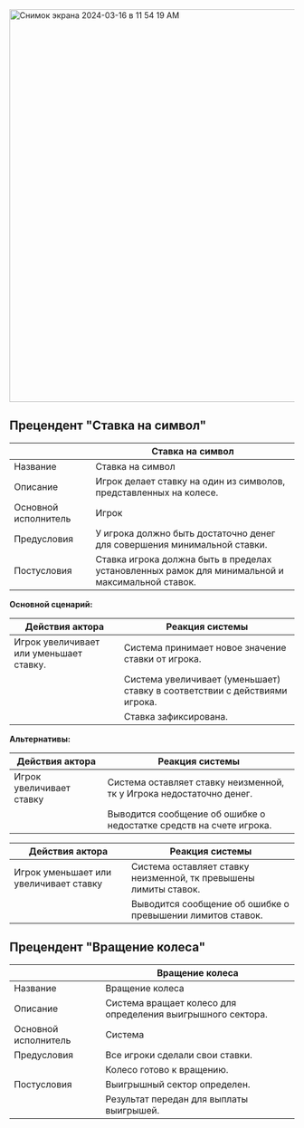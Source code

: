
<img width="694" alt="Снимок экрана 2024-03-16 в 11 54 19 AM" src="https://github.com/vasilinich11/rtippo_university/assets/88510499/b5b5f7dc-6f6f-4b19-ae8e-8fccf7ce1b30">

## Прецендент "Ставка на символ"

| | Ставка на символ |
|---|---|
| Название | Ставка на символ |
| Описание | Игрок делает ставку на один из символов, представленных на колесе. |
| Основной исполнитель | Игрок |
| Предусловия | У игрока должно быть достаточно денег для совершения минимальной ставки. |
| Постусловия | Ставка игрока должна быть в пределах установленных рамок для минимальной и максимальной ставок. |


**Основной сценарий:**

| Действия актора | Реакция системы |
|---|---|
| Игрок увеличивает или уменьшает ставку. | Система принимает новое значение ставки от игрока. |
| | Система увеличивает (уменьшает) ставку в соответствии с действиями игрока. |
| | Ставка зафиксирована. |

**Альтернативы:**

| Действия актора | Реакция системы |
|---|---|
| Игрок увеличивает ставку | Система оставляет ставку неизменной, тк у Игрока недостаточно денег. |
| | Выводится сообщение об ошибке о недостатке средств на счете игрока. |

| Действия актора | Реакция системы |
|---|---|
| Игрок уменьшает или увеличивает ставку | Система оставляет ставку неизменной, тк превышены лимиты ставок. |
| | Выводится сообщение об ошибке о превышении лимитов ставок. |

## Прецендент "Вращение колеса"

| | Вращение колеса |
|---|---|
| Название | Вращение колеса |
| Описание | Система вращает колесо для определения выигрышного сектора. |
| Основной исполнитель | Система |
| Предусловия | Все игроки сделали свои ставки. |
| | Колесо готово к вращению. |
| Постусловия | Выигрышный сектор определен. |
| | Результат передан для выплаты выигрышей. |












